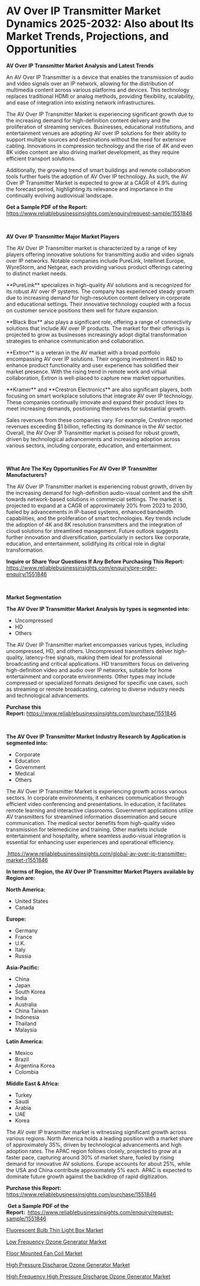 <p><h1>AV Over IP Transmitter Market Dynamics 2025-2032: Also about Its Market Trends, Projections, and Opportunities</h1></p><p><strong>AV Over IP Transmitter Market Analysis and Latest Trends</strong></p>
<p><p>An AV Over IP Transmitter is a device that enables the transmission of audio and video signals over an IP network, allowing for the distribution of multimedia content across various platforms and devices. This technology replaces traditional HDMI or analog methods, providing flexibility, scalability, and ease of integration into existing network infrastructures. </p><p>The AV Over IP Transmitter Market is experiencing significant growth due to the increasing demand for high-definition content delivery and the proliferation of streaming services. Businesses, educational institutions, and entertainment venues are adopting AV over IP solutions for their ability to support multiple sources and destinations without the need for extensive cabling. Innovations in compression technology and the rise of 4K and even 8K video content are also driving market development, as they require efficient transport solutions.</p><p>Additionally, the growing trend of smart buildings and remote collaboration tools further fuels the adoption of AV Over IP technology. As such, the AV Over IP Transmitter Market is expected to grow at a CAGR of 4.9% during the forecast period, highlighting its relevance and importance in the continually evolving audiovisual landscape.</p></p>
<p><strong>Get a Sample PDF of the Report:&nbsp;</strong> <a href="https://www.reliablebusinessinsights.com/enquiry/request-sample/1551846?utm_campaign=1877&utm_medium=2&utm_source=Github&utm_content=ia&utm_term=11042025&utm_id=av-over-ip-transmitter">https://www.reliablebusinessinsights.com/enquiry/request-sample/1551846</a></p>
<p>&nbsp;</p>
<p><strong>AV Over IP Transmitter Major Market Players</strong></p>
<p><p>The AV Over IP Transmitter market is characterized by a range of key players offering innovative solutions for transmitting audio and video signals over IP networks. Notable companies include PureLink, Intellinet Europe, WyreStorm, and Netgear, each providing various product offerings catering to distinct market needs.</p><p>**PureLink** specializes in high-quality AV solutions and is recognized for its robust AV over IP systems. The company has experienced steady growth due to increasing demand for high-resolution content delivery in corporate and educational settings. Their innovative technology coupled with a focus on customer service positions them well for future expansion.</p><p>**Black Box** also plays a significant role, offering a range of connectivity solutions that include AV over IP products. The market for their offerings is projected to grow as businesses increasingly adopt digital transformation strategies to enhance communication and collaboration.</p><p>**Extron** is a veteran in the AV market with a broad portfolio encompassing AV over IP solutions. Their ongoing investment in R&D to enhance product functionality and user experience has solidified their market presence. With the rising trend in remote work and virtual collaboration, Extron is well-placed to capture new market opportunities.</p><p>**Kramer** and **Crestron Electronics** are also significant players, both focusing on smart workplace solutions that integrate AV over IP technology. These companies continually innovate and expand their product lines to meet increasing demands, positioning themselves for substantial growth.</p><p>Sales revenues from these companies vary. For example, Crestron reported revenues exceeding $1 billion, reflecting its dominance in the AV sector. Overall, the AV Over IP Transmitter market is poised for robust growth, driven by technological advancements and increasing adoption across various sectors, including corporate, education, and entertainment.</p></p>
<p>&nbsp;</p>
<p><strong>What Are The Key Opportunities For AV Over IP Transmitter Manufacturers?</strong></p>
<p><p>The AV Over IP Transmitter market is experiencing robust growth, driven by the increasing demand for high-definition audio-visual content and the shift towards network-based solutions in commercial settings. The market is projected to expand at a CAGR of approximately 20% from 2023 to 2030, fueled by advancements in IP-based systems, enhanced bandwidth capabilities, and the proliferation of smart technologies. Key trends include the adoption of 4K and 8K resolution transmitters and the integration of cloud solutions for streamlined management. Future outlook suggests further innovation and diversification, particularly in sectors like corporate, education, and entertainment, solidifying its critical role in digital transformation.</p></p>
<p><strong>Inquire or Share Your Questions If Any Before Purchasing This Report:</strong> <a href="https://www.reliablebusinessinsights.com/enquiry/pre-order-enquiry/1551846?utm_campaign=1877&utm_medium=2&utm_source=Github&utm_content=ia&utm_term=11042025&utm_id=av-over-ip-transmitter">https://www.reliablebusinessinsights.com/enquiry/pre-order-enquiry/1551846</a></p>
<p>&nbsp;</p>
<p><strong>Market Segmentation</strong></p>
<p><strong>The AV Over IP Transmitter Market Analysis by types is segmented into:</strong></p>
<p><ul><li>Uncompressed</li><li>HD</li><li>Others</li></ul></p>
<p><p>The AV Over IP Transmitter market encompasses various types, including uncompressed, HD, and others. Uncompressed transmitters deliver high-quality, latency-free signals, making them ideal for professional broadcasting and critical applications. HD transmitters focus on delivering high-definition video and audio over IP networks, suitable for home entertainment and corporate environments. Other types may include compressed or specialized formats designed for specific use cases, such as streaming or remote broadcasting, catering to diverse industry needs and technological advancements.</p></p>
<p><strong>Purchase this Report:&nbsp;</strong><a href="https://www.reliablebusinessinsights.com/purchase/1551846?utm_campaign=1877&utm_medium=2&utm_source=Github&utm_content=ia&utm_term=11042025&utm_id=av-over-ip-transmitter">https://www.reliablebusinessinsights.com/purchase/1551846</a></p>
<p>&nbsp;</p>
<p><strong>The AV Over IP Transmitter Market Industry Research by Application is segmented into:</strong></p>
<p><ul><li>Corporate</li><li>Education</li><li>Government</li><li>Medical</li><li>Others</li></ul></p>
<p><p>The AV Over IP Transmitter Market is experiencing growth across various sectors. In corporate environments, it enhances communication through efficient video conferencing and presentations. In education, it facilitates remote learning and interactive classrooms. Government applications utilize AV transmitters for streamlined information dissemination and secure communication. The medical sector benefits from high-quality video transmission for telemedicine and training. Other markets include entertainment and hospitality, where seamless audio-visual integration is essential for enhancing user experiences and operational efficiency.</p></p>
<p><a href="https://www.reliablebusinessinsights.com/global-av-over-ip-transmitter-market-r1551846?utm_campaign=1877&utm_medium=2&utm_source=Github&utm_content=ia&utm_term=11042025&utm_id=av-over-ip-transmitter">&nbsp;https://www.reliablebusinessinsights.com/global-av-over-ip-transmitter-market-r1551846</a></p>
<p><strong>In terms of Region, the AV Over IP Transmitter Market Players available by Region are:</strong></p>
<p>
    <p> <strong> North America: </strong>
        <ul>
            <li>United States</li>
            <li>Canada</li>
        </ul>
        </p> 
    <p> <strong> Europe: </strong>
        <ul>
            <li>Germany</li>
            <li>France</li>
            <li>U.K.</li>
            <li>Italy</li>
            <li>Russia</li>
        </ul>
        </p> 
    <p> <strong> Asia-Pacific: </strong>
        <ul>
            <li>China</li>
            <li>Japan</li>
            <li>South Korea</li>
            <li>India</li>
            <li>Australia</li>
            <li>China Taiwan</li>
            <li>Indonesia</li>
            <li>Thailand</li>
            <li>Malaysia</li>
        </ul>
        </p> 
    <p> <strong> Latin America: </strong>
        <ul>
            <li>Mexico</li>
            <li>Brazil</li>
            <li>Argentina Korea</li>
            <li>Colombia</li>
        </ul>
        </p> 
    <p> <strong> Middle East & Africa: </strong>
        <ul>
            <li>Turkey</li>
            <li>Saudi</li>
            <li>Arabia</li>
            <li>UAE</li>
            <li>Korea</li>
        </ul>
    </p>
    </p>
<p><p>The AV over IP transmitter market is witnessing significant growth across various regions. North America holds a leading position with a market share of approximately 35%, driven by technological advancements and high adoption rates. The APAC region follows closely, projected to grow at a faster pace, capturing around 30% of market share, fueled by rising demand for innovative AV solutions. Europe accounts for about 25%, while the USA and China contribute approximately 5% each. APAC is expected to dominate future growth against the backdrop of rapid digitization.</p></p>
<p><strong>Purchase this Report: </strong><a href="https://www.reliablebusinessinsights.com/purchase/1551846?utm_campaign=1877&utm_medium=2&utm_source=Github&utm_content=ia&utm_term=11042025&utm_id=av-over-ip-transmitter">https://www.reliablebusinessinsights.com/purchase/1551846</a></p>
<p>&nbsp;<strong>Get a Sample PDF of the Report:&nbsp;&nbsp;</strong><a href="https://www.reliablebusinessinsights.com/enquiry/request-sample/1551846?utm_campaign=1877&utm_medium=2&utm_source=Github&utm_content=ia&utm_term=11042025&utm_id=av-over-ip-transmitter">https://www.reliablebusinessinsights.com/enquiry/request-sample/1551846</a></p>
<p><strong></strong></p>
<p><p><a href="https://github.com/popoialraih3/Market-Research-Report-List-1/blob/main/fluorescent-bulb-thin-light-box-market.md?utm_campaign=1877&utm_medium=2&utm_source=Github&utm_content=ia&utm_term=11042025&utm_id=av-over-ip-transmitter">Fluorescent Bulb Thin Light Box Market</a></p><p><a href="https://github.com/ziwersekos/Market-Research-Report-List-1/blob/main/low-frequency-ozone-generator-market.md?utm_campaign=1877&utm_medium=2&utm_source=Github&utm_content=ia&utm_term=11042025&utm_id=av-over-ip-transmitter">Low Frequency Ozone Generator Market</a></p><p><a href="https://github.com/sanokdagada01/Market-Research-Report-List-1/blob/main/floor-mounted-fan-coil-market.md?utm_campaign=1877&utm_medium=2&utm_source=Github&utm_content=ia&utm_term=11042025&utm_id=av-over-ip-transmitter">Floor Mounted Fan Coil Market</a></p><p><a href="https://github.com/shirlantosx7/Market-Research-Report-List-1/blob/main/high-pressure-discharge-ozone-generator-market.md?utm_campaign=1877&utm_medium=2&utm_source=Github&utm_content=ia&utm_term=11042025&utm_id=av-over-ip-transmitter">High Pressure Discharge Ozone Generator Market</a></p><p><a href="https://github.com/lanuskarnajc/Market-Research-Report-List-1/blob/main/high-frequency-high-pressure-discharge-ozone-generator-market.md?utm_campaign=1877&utm_medium=2&utm_source=Github&utm_content=ia&utm_term=11042025&utm_id=av-over-ip-transmitter">High Frequency High Pressure Discharge Ozone Generator Market</a></p></p>
